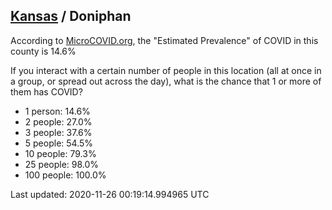 
## [Kansas](/united-states/kansas) / Doniphan

According to [MicroCOVID.org](http://microcovid.org),
the "Estimated Prevalence" of COVID in this county is 14.6%

If you interact with a certain number of people in this location
(all at once in a group, or spread out across the day), what is the chance that
1 or more of them has COVID?

- 1 person: 14.6%
- 2 people: 27.0%
- 3 people: 37.6%
- 5 people: 54.5%
- 10 people: 79.3%
- 25 people: 98.0%
- 100 people: 100.0%

Last updated: 2020-11-26 00:19:14.994965 UTC
